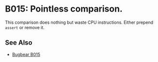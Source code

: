 # B015: Pointless comparison.

This comparison does nothing but waste CPU instructions. Either prepend `assert` or remove it.

## See Also

* [Bugbear B015](https://github.com/PyCQA/flake8-bugbear?tab=readme-ov-file)
